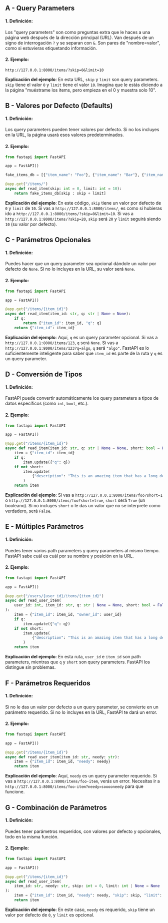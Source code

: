 ## A - Query Parameters

#### 1. **Definición:**

Los "query parameters" son como preguntas extra que le haces a una página web después de la dirección principal (URL). Van después de un signo de interrogación `?` y se separan con `&`. Son pares de "nombre=valor", como si estuvieras etiquetando información.

#### 2. **Ejemplo:**

```
http://127.0.0.1:8000/items/?skip=0&limit=10
```

**Explicación del ejemplo**:
En esta URL, `skip` y `limit` son query parameters. `skip` tiene el valor `0` y `limit` tiene el valor `10`. Imagina que le estás diciendo a la página "muéstrame los items, pero empieza en el 0 y muestra solo 10".

## B - Valores por Defecto (Defaults)

#### 1. **Definición:**

Los query parameters pueden tener valores por defecto. Si no los incluyes en la URL, la página usará esos valores predeterminados.

#### 2. **Ejemplo:**

```python
from fastapi import FastAPI

app = FastAPI()

fake_items_db = [{"item_name": "Foo"}, {"item_name": "Bar"}, {"item_name": "Baz"}]

@app.get("/items/")
async def read_item(skip: int = 0, limit: int = 10):
    return fake_items_db[skip : skip + limit]
```

**Explicación del ejemplo**:
En este código, `skip` tiene un valor por defecto de `0` y `limit` de `10`. Si vas a `http://127.0.0.1:8000/items/`, es como si hubieras ido a `http://127.0.0.1:8000/items/?skip=0&limit=10`. Si vas a `http://127.0.0.1:8000/items/?skip=20`, `skip` será `20` y `limit` seguirá siendo `10` (su valor por defecto).

## C - Parámetros Opcionales

#### 1. **Definición:**

Puedes hacer que un query parameter sea opcional dándole un valor por defecto de `None`. Si no lo incluyes en la URL, su valor será `None`.

#### 2. **Ejemplo:**

```python
from fastapi import FastAPI

app = FastAPI()

@app.get("/items/{item_id}")
async def read_item(item_id: str, q: str | None = None):
    if q:
        return {"item_id": item_id, "q": q}
    return {"item_id": item_id}
```

**Explicación del ejemplo**:
Aquí, `q` es un query parameter opcional. Si vas a `http://127.0.0.1:8000/items/123`, `q` será `None`. Si vas a `http://127.0.0.1:8000/items/123?q=algo`, `q` será `"algo"`. FastAPI es lo suficientemente inteligente para saber que `item_id` es parte de la ruta y `q` es un query parameter.

## D - Conversión de Tipos

#### 1. **Definición:**

FastAPI puede convertir automáticamente los query parameters a tipos de datos específicos (como `int`, `bool`, etc.).

#### 2. **Ejemplo:**

```python
from fastapi import FastAPI

app = FastAPI()

@app.get("/items/{item_id}")
async def read_item(item_id: str, q: str | None = None, short: bool = False):
    item = {"item_id": item_id}
    if q:
        item.update({"q": q})
    if not short:
        item.update(
            {"description": "This is an amazing item that has a long description"}
        )
    return item
```

**Explicación del ejemplo**:
Si vas a `http://127.0.0.1:8000/items/foo?short=1` o `http://127.0.0.1:8000/items/foo?short=true`, `short` será `True` (un booleano). Si no incluyes `short` o le das un valor que no se interprete como verdadero, será `False`.

## E - Múltiples Parámetros

#### 1. **Definición:**

Puedes tener varios path parameters y query parameters al mismo tiempo. FastAPI sabe cuál es cuál por su nombre y posición en la URL.

#### 2. **Ejemplo:**

```python
from fastapi import FastAPI

app = FastAPI()

@app.get("/users/{user_id}/items/{item_id}")
async def read_user_item(
    user_id: int, item_id: str, q: str | None = None, short: bool = False
):
    item = {"item_id": item_id, "owner_id": user_id}
    if q:
        item.update({"q": q})
    if not short:
        item.update(
            {"description": "This is an amazing item that has a long description"}
        )
    return item
```

**Explicación del ejemplo**:
En esta ruta, `user_id` e `item_id` son path parameters, mientras que `q` y `short` son query parameters. FastAPI los distingue sin problemas.

## F - Parámetros Requeridos

#### 1. **Definición:**

Si no le das un valor por defecto a un query parameter, se convierte en un parámetro requerido. Si no lo incluyes en la URL, FastAPI te dará un error.

#### 2. **Ejemplo:**

```python
from fastapi import FastAPI

app = FastAPI()

@app.get("/items/{item_id}")
async def read_user_item(item_id: str, needy: str):
    item = {"item_id": item_id, "needy": needy}
    return item
```

**Explicación del ejemplo**:
Aquí, `needy` es un query parameter requerido. Si vas a `http://127.0.0.1:8000/items/foo-item`, verás un error. Necesitas ir a `http://127.0.0.1:8000/items/foo-item?needy=sooooneedy` para que funcione.

## G - Combinación de Parámetros

#### 1. **Definición:**

Puedes tener parámetros requeridos, con valores por defecto y opcionales, todo en la misma función.

#### 2. **Ejemplo:**

```python
from fastapi import FastAPI

app = FastAPI()

@app.get("/items/{item_id}")
async def read_user_item(
    item_id: str, needy: str, skip: int = 0, limit: int | None = None
):
    item = {"item_id": item_id, "needy": needy, "skip": skip, "limit": limit}
    return item
```

**Explicación del ejemplo**:
En este caso, `needy` es requerido, `skip` tiene un valor por defecto de `0`, y `limit` es opcional.
